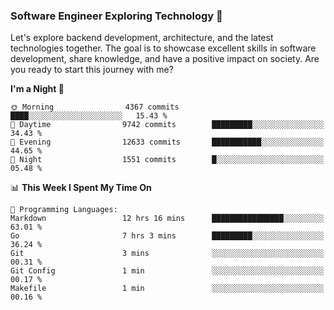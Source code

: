 ### Software Engineer Exploring Technology 🚀 

Let's explore backend development, architecture, and the latest technologies together. The goal is to showcase excellent skills in software development, share knowledge, and have a positive impact on society. Are you ready to start this journey with me?

<!--START_SECTION:waka-->
**I'm a Night 🦉** 

```text
🌞 Morning                4367 commits        ████░░░░░░░░░░░░░░░░░░░░░   15.43 % 
🌆 Daytime                9742 commits        █████████░░░░░░░░░░░░░░░░   34.43 % 
🌃 Evening                12633 commits       ███████████░░░░░░░░░░░░░░   44.65 % 
🌙 Night                  1551 commits        █░░░░░░░░░░░░░░░░░░░░░░░░   05.48 % 
```


📊 **This Week I Spent My Time On** 

```text
💬 Programming Languages: 
Markdown                 12 hrs 16 mins      ████████████████░░░░░░░░░   63.01 % 
Go                       7 hrs 3 mins        █████████░░░░░░░░░░░░░░░░   36.24 % 
Git                      3 mins              ░░░░░░░░░░░░░░░░░░░░░░░░░   00.31 % 
Git Config               1 min               ░░░░░░░░░░░░░░░░░░░░░░░░░   00.17 % 
Makefile                 1 min               ░░░░░░░░░░░░░░░░░░░░░░░░░   00.16 % 
```


<!--END_SECTION:waka-->
